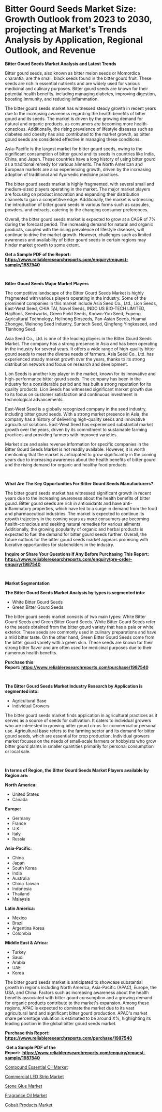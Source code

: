 <p><h1>Bitter Gourd Seeds Market Size: Growth Outlook from 2023 to 2030, projecting at Market's Trends Analysis by Application, Regional Outlook, and Revenue</h1></p><p><strong>Bitter Gourd Seeds Market Analysis and Latest Trends</strong></p>
<p><p>Bitter gourd seeds, also known as bitter melon seeds or Momordica charantia, are the small, black seeds found in the bitter gourd fruit. These seeds are rich in essential nutrients and are widely used for various medicinal and culinary purposes. Bitter gourd seeds are known for their potential health benefits, including managing diabetes, improving digestion, boosting immunity, and reducing inflammation.</p><p>The bitter gourd seeds market has witnessed steady growth in recent years due to the increasing awareness regarding the health benefits of bitter gourd and its seeds. The market is driven by the growing demand for natural and organic products, as consumers are becoming more health-conscious. Additionally, the rising prevalence of lifestyle diseases such as diabetes and obesity has also contributed to the market growth, as bitter gourd seeds are considered effective in managing these conditions.</p><p>Asia-Pacific is the largest market for bitter gourd seeds, owing to the significant consumption of bitter gourd and its seeds in countries like India, China, and Japan. These countries have a long history of using bitter gourd as a traditional remedy for various ailments. The North American and European markets are also experiencing growth, driven by the increasing adoption of traditional and Ayurvedic medicine practices.</p><p>The bitter gourd seeds market is highly fragmented, with several small and medium-sized players operating in the market. The major market players are focusing on product innovation and expanding their distribution channels to gain a competitive edge. Additionally, the market is witnessing the introduction of bitter gourd seeds in various forms such as capsules, powders, and extracts, catering to the changing consumer preferences.</p><p>Overall, the bitter gourd seeds market is expected to grow at a CAGR of 7% during the forecast period. The increasing demand for natural and organic products, coupled with the rising prevalence of lifestyle diseases, will continue to drive the market growth. However, challenges such as limited awareness and availability of bitter gourd seeds in certain regions may hinder market growth to some extent.</p></p>
<p><strong>Get a Sample PDF of the Report:&nbsp; <a href="https://www.reliableresearchreports.com/enquiry/request-sample/1987540">https://www.reliableresearchreports.com/enquiry/request-sample/1987540</a></strong></p>
<p>&nbsp;</p>
<p><strong>Bitter Gourd Seeds Major Market Players</strong></p>
<p><p>The competitive landscape of the Bitter Gourd Seeds Market is highly fragmented with various players operating in the industry. Some of the prominent companies in this market include Asia Seed Co., Ltd., Lion Seeds, East-West Seed, CHIA TAI, Novel Seeds, INDO US BIO-TECH LIMITED, HajiSons, Seedworks, Green Field Seeds, Known-You Seed, Fupeng Agricultural Technology, Helinong Bioseeds, Pan-Asian Seeds, Huamai Zhongye, Weinong Seed Industry, Suntech Seed, Qingfeng Yingkeseed, and Tianhong Seed.</p><p>Asia Seed Co., Ltd. is one of the leading players in the Bitter Gourd Seeds Market. The company has a strong presence in Asia and has been operating in the industry for several years. It offers a wide range of high-quality bitter gourd seeds to meet the diverse needs of farmers. Asia Seed Co., Ltd. has experienced steady market growth over the years, thanks to its strong distribution network and focus on research and development.</p><p>Lion Seeds is another key player in the market, known for its innovative and high-performance bitter gourd seeds. The company has been in the industry for a considerable period and has built a strong reputation for its quality products. Lion Seeds has witnessed significant market growth due to its focus on customer satisfaction and continuous investment in technological advancements.</p><p>East-West Seed is a globally recognized company in the seed industry, including bitter gourd seeds. With a strong market presence in Asia, the company has a history of delivering high-quality seeds and innovative agricultural solutions. East-West Seed has experienced substantial market growth over the years, driven by its commitment to sustainable farming practices and providing farmers with improved varieties.</p><p>Market size and sales revenue information for specific companies in the Bitter Gourd Seeds Market is not readily available. However, it is worth mentioning that the market is anticipated to grow significantly in the coming years due to increasing awareness about the health benefits of bitter gourd and the rising demand for organic and healthy food products.</p></p>
<p>&nbsp;</p>
<p><strong>What Are The Key Opportunities For Bitter Gourd Seeds Manufacturers?</strong></p>
<p><p>The bitter gourd seeds market has witnessed significant growth in recent years due to the increasing awareness about the health benefits of bitter gourd. Bitter gourd seeds are rich in antioxidants and have anti-inflammatory properties, which have led to a surge in demand from the food and pharmaceutical industries. The market is expected to continue its growth trajectory in the coming years as more consumers are becoming health-conscious and seeking natural remedies for various ailments. Additionally, the growing popularity of organic and herbal products is expected to fuel the demand for bitter gourd seeds further. Overall, the future outlook for the bitter gourd seeds market appears promising with lucrative opportunities for stakeholders in the industry.</p></p>
<p><strong>Inquire or Share Your Questions If Any Before Purchasing This Report: <a href="https://www.reliableresearchreports.com/enquiry/pre-order-enquiry/1987540">https://www.reliableresearchreports.com/enquiry/pre-order-enquiry/1987540</a></strong></p>
<p>&nbsp;</p>
<p><strong>Market Segmentation</strong></p>
<p><strong>The Bitter Gourd Seeds Market Analysis by types is segmented into:</strong></p>
<p><ul><li>White Bitter Gourd Seeds</li><li>Green Bitter Gourd Seeds</li></ul></p>
<p><p>The bitter gourd seeds market consists of two main types: White Bitter Gourd Seeds and Green Bitter Gourd Seeds. White Bitter Gourd Seeds refer to the seeds obtained from the bitter gourd variety that has a pale or white exterior. These seeds are commonly used in culinary preparations and have a mild bitter taste. On the other hand, Green Bitter Gourd Seeds come from the bitter gourd variety with a green skin. These seeds are known for their strong bitter flavor and are often used for medicinal purposes due to their numerous health benefits.</p></p>
<p><strong>Purchase this Report:&nbsp;<a href="https://www.reliableresearchreports.com/purchase/1987540">https://www.reliableresearchreports.com/purchase/1987540</a></strong></p>
<p>&nbsp;</p>
<p><strong>The Bitter Gourd Seeds Market Industry Research by Application is segmented into:</strong></p>
<p><ul><li>Agricultural Base</li><li>Individual Growers</li></ul></p>
<p><p>The bitter gourd seeds market finds application in agricultural practices as it serves as a source of seeds for cultivation. It caters to individual growers who are interested in growing bitter gourd crops for commercial or personal use. Agricultural base refers to the farming sector and its demand for bitter gourd seeds, which are essential for crop production. Individual growers market focuses on the needs of small-scale farmers or hobbyists who grow bitter gourd plants in smaller quantities primarily for personal consumption or local sale.</p></p>
<p>&nbsp;</p>
<p><strong>In terms of Region, the Bitter Gourd Seeds Market Players available by Region are:</strong></p>
<p>
    <p> <strong> North America: </strong>
        <ul>
            <li>United States</li>
            <li>Canada</li>
        </ul>
        </p> 
    <p> <strong> Europe: </strong>
        <ul>
            <li>Germany</li>
            <li>France</li>
            <li>U.K.</li>
            <li>Italy</li>
            <li>Russia</li>
        </ul>
        </p> 
    <p> <strong> Asia-Pacific: </strong>
        <ul>
            <li>China</li>
            <li>Japan</li>
            <li>South Korea</li>
            <li>India</li>
            <li>Australia</li>
            <li>China Taiwan</li>
            <li>Indonesia</li>
            <li>Thailand</li>
            <li>Malaysia</li>
        </ul>
        </p> 
    <p> <strong> Latin America: </strong>
        <ul>
            <li>Mexico</li>
            <li>Brazil</li>
            <li>Argentina Korea</li>
            <li>Colombia</li>
        </ul>
        </p> 
    <p> <strong> Middle East & Africa: </strong>
        <ul>
            <li>Turkey</li>
            <li>Saudi</li>
            <li>Arabia</li>
            <li>UAE</li>
            <li>Korea</li>
        </ul>
    </p>
    </p>
<p><p>The bitter gourd seeds market is anticipated to showcase substantial growth in regions including North America, Asia-Pacific (APAC), Europe, the USA, and China. Factors such as increasing awareness about the health benefits associated with bitter gourd consumption and a growing demand for organic products contribute to the market's expansion. Among these regions, APAC is expected to dominate the market due to its vast agricultural land and significant bitter gourd production. APAC's market share percentage valuation is estimated to be around X%, highlighting its leading position in the global bitter gourd seeds market.</p></p>
<p><strong>Purchase this Report: <a href="https://www.reliableresearchreports.com/purchase/1987540">https://www.reliableresearchreports.com/purchase/1987540</a></strong></p>
<p>&nbsp;<strong>Get a Sample PDF of the Report:&nbsp;&nbsp;<a href="https://www.reliableresearchreports.com/enquiry/request-sample/1987540">https://www.reliableresearchreports.com/enquiry/request-sample/1987540</a></strong></p>
<p><strong></strong></p>
<p><p><a href="https://medium.com/@randallbode/compound-essential-oil-market-furnishes-information-on-market-share-market-trends-and-market-a2df4231567d">Compound Essential Oil Market</a></p><p><a href="https://medium.com/@loyceharber/commercial-led-strip-market-insights-into-market-cagr-market-trends-and-growth-strategies-b929cb685789">Commercial LED Strip Market</a></p><p><a href="https://medium.com/@royalmiller09/stone-glue-nbsp-market-focuses-on-market-share-size-and-projected-forecast-till-2030-6240e76952e3">Stone Glue Market</a></p><p><a href="https://medium.com/@hazelbrakus/fragrance-oil-market-trends-and-market-analysis-forecasted-for-period-2023-2030-bb120cd3b9d4">Fragrance Oil Market</a></p><p><a href="https://medium.com/@madelynyost/cobalt-products-market-trends-and-market-analysis-forecasted-for-period-2023-2030-6af7a0f8b8a9">Cobalt Products Market</a></p></p>